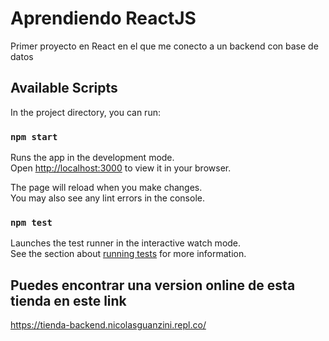 # Aprendiendo ReactJS
Primer proyecto en React en el que me conecto a un backend con base de datos


## Available Scripts

In the project directory, you can run:

### `npm start`

Runs the app in the development mode.\
Open [http://localhost:3000](http://localhost:3000) to view it in your browser.

The page will reload when you make changes.\
You may also see any lint errors in the console.

### `npm test`

Launches the test runner in the interactive watch mode.\
See the section about [running tests](https://facebook.github.io/create-react-app/docs/running-tests) for more information.

## Puedes encontrar una version online de esta tienda en este link

https://tienda-backend.nicolasguanzini.repl.co/
